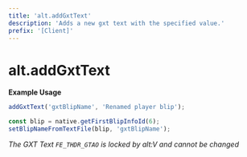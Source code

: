 ```yaml
---
title: 'alt.addGxtText'
description: 'Adds a new gxt text with the specified value.'
prefix: '[Client]'
---
```


# alt.addGxtText

**Example Usage**

```js
addGxtText('gxtBlipName', 'Renamed player blip');

const blip = native.getFirstBlipInfoId(6);
setBlipNameFromTextFile(blip, 'gxtBlipName');
```

_The GXT Text `FE_THDR_GTAO` is locked by alt:V and cannot be changed_

